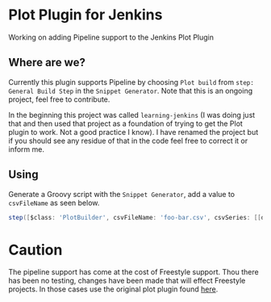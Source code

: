 # Plot Plugin for Jenkins
Working on adding Pipeline support to the Jenkins Plot Plugin

## Where are we?
Currently this plugin supports Pipeline by choosing `Plot build` from `step: General Build Step` in the `Snippet Generator`. Note that this is an ongoing project, feel free to contribute.

In the beginning this project was called `learning-jenkins` (I was doing just that and then used that project as a foundation of trying to get the Plot plugin to work. Not a good practice I know). I have renamed the project but if you should see any residue of that in the code feel free to correct it or inform me.

## Using
Generate a Groovy script with the `Snippet Generator`, add a value to `csvFileName` as seen below.

```groovy
step([$class: 'PlotBuilder', csvFileName: 'foo-bar.csv', csvSeries: [[displayTableFlag: false, exclusionValues: '', file: 'data.plot', inclusionFlag: 'OFF', url: '']], exclZero: false, group: 'Group1', keepRecords: false, logarithmic: false, numBuilds: '30', style: 'line', title: 'Title2', useDescr: false, yaxis: 'Sample', yaxisMaximum: '', yaxisMinimum: ''])
```

# Caution
The pipeline support has come at the cost of Freestyle support. Thou there has been no testing, changes have been made that will 
effect Freestyle projects. In those cases use the original plot plugin found [here](https://github.com/jenkinsci/plot-plugin).
